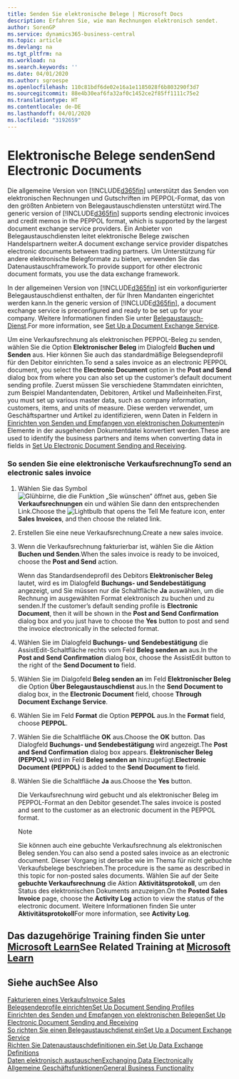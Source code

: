 ```yaml
---
title: Senden Sie elektronische Belege | Microsoft Docs
description: Erfahren Sie, wie man Rechnungen elektronisch sendet.
author: SorenGP
ms.service: dynamics365-business-central
ms.topic: article
ms.devlang: na
ms.tgt_pltfrm: na
ms.workload: na
ms.search.keywords: ''
ms.date: 04/01/2020
ms.author: sgroespe
ms.openlocfilehash: 110c81bdf6de02e16a1e1185028f6b803290f3d7
ms.sourcegitcommit: 88e4b30eaf6fa32af0c1452ce2f85ff1111c75e2
ms.translationtype: HT
ms.contentlocale: de-DE
ms.lasthandoff: 04/01/2020
ms.locfileid: "3192659"
---
```

# <a name="send-electronic-documents"></a><span data-ttu-id="36867-103">Elektronische Belege senden</span><span class="sxs-lookup"><span data-stu-id="36867-103">Send Electronic Documents</span></span>
<span data-ttu-id="36867-104">Die allgemeine Version von [!INCLUDE[d365fin](includes/d365fin_md.md)] unterstützt das Senden von elektronischen Rechnungen und Gutschriften im PEPPOL-Format, das von den größten Anbietern von Belegaustauschdiensten unterstützt wird.</span><span class="sxs-lookup"><span data-stu-id="36867-104">The generic version of [!INCLUDE[d365fin](includes/d365fin_md.md)] supports sending electronic invoices and credit memos in the PEPPOL format, which is supported by the largest document exchange service providers.</span></span> <span data-ttu-id="36867-105">Ein Anbieter von Belegaustauschdiensten leitet elektronische Belege zwischen Handelspartnern weiter.</span><span class="sxs-lookup"><span data-stu-id="36867-105">A document exchange service provider dispatches electronic documents between trading partners.</span></span> <span data-ttu-id="36867-106">Um Unterstützung für andere elektronische Belegformate zu bieten, verwenden Sie das Datenaustauschframework.</span><span class="sxs-lookup"><span data-stu-id="36867-106">To provide support for other electronic document formats, you use the data exchange framework.</span></span>  

 <span data-ttu-id="36867-107">In der allgemeinen Version von [!INCLUDE[d365fin](includes/d365fin_md.md)] ist ein vorkonfigurierter Belegaustauschdienst enthalten, der für Ihren Mandanten eingerichtet werden kann.</span><span class="sxs-lookup"><span data-stu-id="36867-107">In the generic version of [!INCLUDE[d365fin](includes/d365fin_md.md)], a document exchange service is preconfigured and ready to be set up for your company.</span></span> <span data-ttu-id="36867-108">Weitere Informationen finden Sie unter [Belegaustausch-Dienst](across-how-to-set-up-a-document-exchange-service.md).</span><span class="sxs-lookup"><span data-stu-id="36867-108">For more information, see [Set Up a Document Exchange Service](across-how-to-set-up-a-document-exchange-service.md).</span></span>  

 <span data-ttu-id="36867-109">Um eine Verkaufsrechnung als elektronischen PEPPOL-Beleg zu senden, wählen Sie die Option **Elektronischer Beleg** im Dialogfeld **Buchen und Senden** aus. Hier können Sie auch das standardmäßige Belegsendeprofil für den Debitor einrichten.</span><span class="sxs-lookup"><span data-stu-id="36867-109">To send a sales invoice as an electronic PEPPOL document, you select the **Electronic Document** option in the **Post and Send** dialog box from where you can also set up the customer’s default document sending profile.</span></span> <span data-ttu-id="36867-110">Zuerst müssen Sie verschiedene Stammdaten einrichten, zum Beispiel Mandantendaten, Debitoren, Artikel und Maßeinheiten.</span><span class="sxs-lookup"><span data-stu-id="36867-110">First, you must set up various master data, such as company information, customers, items, and units of measure.</span></span> <span data-ttu-id="36867-111">Diese werden verwendet, um Geschäftspartner und Artikel zu identifizieren, wenn Daten in Feldern in [Einrichten von Senden und Empfangen von elektronischen Dokumenten](across-how-to-set-up-electronic-document-sending-and-receiving.md)in Elemente in der ausgehenden Dokumentdatei konvertiert werden.</span><span class="sxs-lookup"><span data-stu-id="36867-111">These are used to identify the business partners and items when converting data in fields in [Set Up Electronic Document Sending and Receiving](across-how-to-set-up-electronic-document-sending-and-receiving.md).</span></span>  

### <a name="to-send-an-electronic-sales-invoice"></a><span data-ttu-id="36867-112">So senden Sie eine elektronische Verkaufsrechnung</span><span class="sxs-lookup"><span data-stu-id="36867-112">To send an electronic sales invoice</span></span>  

1.  <span data-ttu-id="36867-113">Wählen Sie das Symbol ![Glühbirne, die die Funktion „Sie wünschen“ öffnet](media/ui-search/search_small.png "Was möchten Sie tun?") aus, geben Sie **Verkaufsrechnungen** ein und wählen Sie dann den entsprechenden Link.</span><span class="sxs-lookup"><span data-stu-id="36867-113">Choose the ![Lightbulb that opens the Tell Me feature](media/ui-search/search_small.png "Tell me what you want to do") icon, enter **Sales Invoices**, and then choose the related link.</span></span>  

2.  <span data-ttu-id="36867-114">Erstellen Sie eine neue Verkaufsrechnung.</span><span class="sxs-lookup"><span data-stu-id="36867-114">Create a new sales invoice.</span></span>  

3.  <span data-ttu-id="36867-115">Wenn die Verkaufsrechnung fakturierbar ist, wählen Sie die Aktion **Buchen und Senden**.</span><span class="sxs-lookup"><span data-stu-id="36867-115">When the sales invoice is ready to be invoiced, choose the **Post and Send** action.</span></span>  

     <span data-ttu-id="36867-116">Wenn das Standardsendeprofil des Debitors **Elektronischer Beleg** lautet, wird es im Dialogfeld **Buchungs- und Sendebestätigung** angezeigt, und Sie müssen nur die Schaltfläche **Ja** auswählen, um die Rechnung im ausgewählten Format elektronisch zu buchen und zu senden.</span><span class="sxs-lookup"><span data-stu-id="36867-116">If the customer’s default sending profile is **Electronic Document**, then it will be shown in the **Post and Send Confirmation** dialog box and you just have to choose the **Yes** button to post and send the invoice electronically in the selected format.</span></span>  

4.  <span data-ttu-id="36867-117">Wählen Sie im Dialogfeld **Buchungs- und Sendebestätigung** die AssistEdit-Schaltfläche rechts vom Feld **Beleg senden an** aus.</span><span class="sxs-lookup"><span data-stu-id="36867-117">In the **Post and Send Confirmation** dialog box, choose the AssistEdit button to the right of the **Send Document to** field.</span></span>  

5.  <span data-ttu-id="36867-118">Wählen Sie im Dialgofeld **Beleg senden an** im Feld **Elektronischer Beleg** die Option **Über Belegaustauschdienst** aus.</span><span class="sxs-lookup"><span data-stu-id="36867-118">In the **Send Document to** dialog box, in the **Electronic Document** field, choose **Through Document Exchange Service**.</span></span>  

6.  <span data-ttu-id="36867-119">Wählen Sie im Feld **Format** die Option **PEPPOL** aus.</span><span class="sxs-lookup"><span data-stu-id="36867-119">In the **Format** field, choose **PEPPOL**.</span></span>  

7.  <span data-ttu-id="36867-120">Wählen Sie die Schaltfläche **OK** aus.</span><span class="sxs-lookup"><span data-stu-id="36867-120">Choose the **OK** button.</span></span> <span data-ttu-id="36867-121">Das Dialogfeld **Buchungs- und Sendebestätigung** wird angezeigt.</span><span class="sxs-lookup"><span data-stu-id="36867-121">The **Post and Send Confirmation** dialog box appears.</span></span> <span data-ttu-id="36867-122">**Elektronischer Beleg (PEPPOL)** wird im Feld **Beleg senden an** hinzugefügt.</span><span class="sxs-lookup"><span data-stu-id="36867-122">**Electronic Document (PEPPOL)** is added to the **Send Document to** field.</span></span>  

8.  <span data-ttu-id="36867-123">Wählen Sie die Schaltfläche **Ja** aus.</span><span class="sxs-lookup"><span data-stu-id="36867-123">Choose the **Yes** button.</span></span>  

     <span data-ttu-id="36867-124">Die Verkaufsrechnung wird gebucht und als elektronischer Beleg im PEPPOL-Format an den Debitor gesendet.</span><span class="sxs-lookup"><span data-stu-id="36867-124">The sales invoice is posted and sent to the customer as an electronic document in the PEPPOL format.</span></span>  

    > [!NOTE]  
    >  <span data-ttu-id="36867-125">Sie können auch eine gebuchte Verkaufsrechnung als elektronischen Beleg senden.</span><span class="sxs-lookup"><span data-stu-id="36867-125">You can also send a posted sales invoice as an electronic document.</span></span> <span data-ttu-id="36867-126">Dieser Vorgang ist derselbe wie im Thema für nicht gebuchte Verkaufsbelege beschrieben.</span><span class="sxs-lookup"><span data-stu-id="36867-126">The procedure is the same as described in this topic for non-posted sales documents.</span></span> <span data-ttu-id="36867-127">Wählen Sie auf der Seite **gebuchte Verkaufsrechnung** die Aktion **Aktivitätsprotokoll**, um den Status des elektronischen Dokuments anzuzeigen.</span><span class="sxs-lookup"><span data-stu-id="36867-127">On the **Posted Sales Invoice** page, choose the **Activity Log** action to view the status of the electronic document.</span></span> <span data-ttu-id="36867-128">Weitere Informationen finden Sie unter **Aktivitätsprotokoll**</span><span class="sxs-lookup"><span data-stu-id="36867-128">For more information, see **Activity Log**.</span></span>  

## <a name="see-related-training-at-microsoft-learn"></a><span data-ttu-id="36867-129">Das dazugehörige Training finden Sie unter [Microsoft Learn](/learn/modules/electronic-documents-dynamics-365-business-central/index)</span><span class="sxs-lookup"><span data-stu-id="36867-129">See Related Training at [Microsoft Learn](/learn/modules/electronic-documents-dynamics-365-business-central/index)</span></span>

## <a name="see-also"></a><span data-ttu-id="36867-130">Siehe auch</span><span class="sxs-lookup"><span data-stu-id="36867-130">See Also</span></span>  
[<span data-ttu-id="36867-131">Fakturieren eines Verkaufs</span><span class="sxs-lookup"><span data-stu-id="36867-131">Invoice Sales</span></span>](sales-how-invoice-sales.md)  
[<span data-ttu-id="36867-132">Belegsendeprofile einrichten</span><span class="sxs-lookup"><span data-stu-id="36867-132">Set Up Document Sending Profiles</span></span>](sales-how-setup-document-send-profiles.md)  
[<span data-ttu-id="36867-133">Einrichten des Senden und Empfangen von elektronischen Belegen</span><span class="sxs-lookup"><span data-stu-id="36867-133">Set Up Electronic Document Sending and Receiving</span></span>](across-how-to-set-up-electronic-document-sending-and-receiving.md)  
[<span data-ttu-id="36867-134">So richten Sie einen Belegaustauschdienst ein</span><span class="sxs-lookup"><span data-stu-id="36867-134">Set Up a Document Exchange Service</span></span>](across-how-to-set-up-a-document-exchange-service.md)  
[<span data-ttu-id="36867-135">Richten Sie Datenaustauschdefinitionen ein.</span><span class="sxs-lookup"><span data-stu-id="36867-135">Set Up Data Exchange Definitions</span></span>](across-how-to-set-up-data-exchange-definitions.md)  
[<span data-ttu-id="36867-136">Daten elektronisch austauschen</span><span class="sxs-lookup"><span data-stu-id="36867-136">Exchanging Data Electronically</span></span>](across-data-exchange.md)  
[<span data-ttu-id="36867-137">Allgemeine Geschäftsfunktionen</span><span class="sxs-lookup"><span data-stu-id="36867-137">General Business Functionality</span></span>](ui-across-business-areas.md)  
